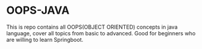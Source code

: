 # OOPS-JAVA
This is repo contains all OOPS(OBJECT ORIENTED) concepts in java language, cover all topics from basic to advanced. Good for beginners who are willing to learn Springboot.
